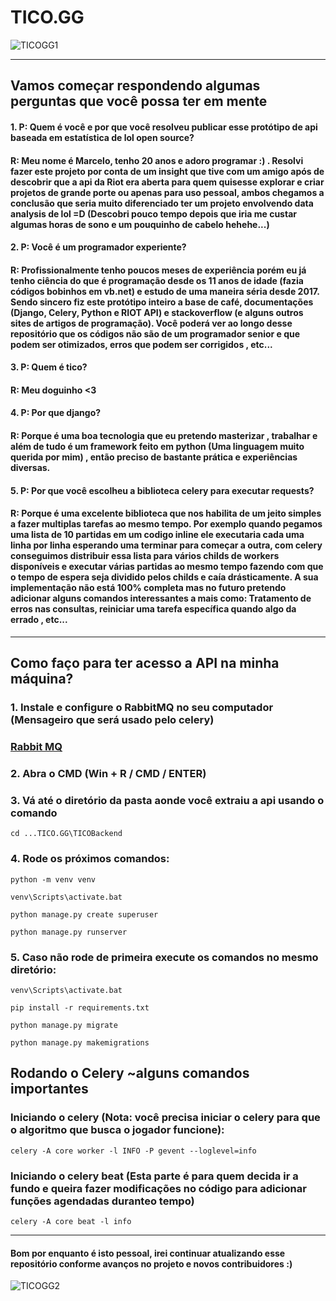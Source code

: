 # TICO.GG

![TICOGG1](https://i.imgur.com/i12rUYb.png)

------------

##   Vamos começar respondendo algumas perguntas que você possa ter em mente

#### 1. P: Quem é você e por que você resolveu publicar esse protótipo de api baseada em estatística de lol open source?
#### R: Meu nome é Marcelo, tenho 20 anos e adoro programar :) . Resolvi fazer este projeto por conta de um insight que tive com um amigo após de descobrir que a api da Riot era aberta para quem quisesse explorar e criar projetos de grande porte ou apenas para uso pessoal, ambos chegamos a conclusão que seria muito diferenciado ter um projeto envolvendo data analysis de lol =D (Descobri pouco tempo depois que iria me custar algumas horas de sono e um pouquinho de cabelo hehehe...)
#### 2. P: Você é um programador experiente?
#### R: Profissionalmente tenho poucos meses de experiência porém eu já tenho ciência do que é programação desde os 11 anos de idade (fazia códigos bobinhos em vb.net) e estudo de uma maneira séria desde 2017. Sendo sincero fiz este protótipo inteiro a base de café, documentações (Django, Celery, Python e RIOT API) e stackoverflow (e alguns outros sites de artigos de programação).  Você poderá ver ao longo desse repositório que os códigos não são de um programador senior e que podem ser otimizados, erros que podem ser corrigidos , etc...
#### 3. P: Quem é tico?
#### R: Meu doguinho <3
#### 4. P: Por que django?
#### R: Porque é uma boa tecnologia que eu pretendo masterizar , trabalhar e além de tudo é um framework feito em python (Uma linguagem muito querida por mim) , então preciso de bastante prática e experiências diversas.
#### 5. P: Por que você escolheu a biblioteca celery para executar requests?
#### R: Porque é uma excelente biblioteca que nos habilita de um jeito simples a fazer multiplas tarefas ao mesmo tempo. Por exemplo quando pegamos uma lista de 10 partidas em um codigo inline ele executaria cada uma linha por linha esperando uma terminar para começar a outra, com celery conseguimos distribuir essa lista para vários childs de workers disponíveis e executar várias partidas ao mesmo tempo fazendo com que o tempo de espera seja dividido pelos childs e caía drásticamente. A sua implementação não está 100% completa mas no futuro pretendo adicionar alguns comandos interessantes a mais como: Tratamento de erros nas consultas, reiniciar uma tarefa específica quando algo da errado , etc...

------------
## Como faço para ter acesso a API na minha máquina?
### 1. Instale e configure o RabbitMQ no seu computador (Mensageiro que será usado pelo celery)
### [Rabbit MQ](https://www.rabbitmq.com/download.html "Rabbit MQ")
### 2. Abra o CMD (Win + R / CMD /  ENTER)
### 3. Vá até o diretório da pasta aonde você extraiu a api usando o comando 
`cd ...TICO.GG\TICOBackend` 
### 4. Rode os próximos comandos: 

`python -m venv venv`

`venv\Scripts\activate.bat`

`python manage.py create superuser`  

`python manage.py runserver`

### 5. Caso não rode de primeira execute os comandos no mesmo diretório:

`venv\Scripts\activate.bat`

`pip install -r requirements.txt`

`python manage.py migrate` 

`python manage.py makemigrations`

## Rodando o Celery ~alguns comandos importantes
### Iniciando o celery (Nota: você precisa iniciar o celery para que o algoritmo que busca o jogador funcione):
`celery -A core worker -l INFO -P gevent --loglevel=info`
### Iniciando o celery beat (Esta parte é para quem decida ir a fundo e queira fazer modificações no código para adicionar funções agendadas duranteo  tempo)
`celery -A core beat -l info`


------------


#### Bom por enquanto é isto pessoal, irei continuar atualizando esse repositório conforme avanços no projeto e novos contribuidores :)

![TICOGG2](https://i.imgur.com/LUwuQUq.png)
